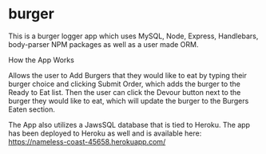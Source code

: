 # burger

This is a burger logger app which uses MySQL, Node, Express, Handlebars, body-parser NPM packages as well as a user made ORM.

How the App Works

Allows the user to Add Burgers that they would like to eat by typing their burger choice and clicking Submit Order, which adds the burger to the Ready to Eat list.  Then the user can click the Devour button next to the burger they would like to eat, which will update the burger to the Burgers Eaten section.

The App also utilizes a JawsSQL database that is tied to Heroku.  The app has been deployed to Heroku as well and is available here: https://nameless-coast-45658.herokuapp.com/
